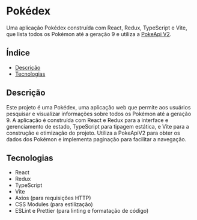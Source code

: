 # Pokédex 

Uma aplicação Pokédex construída com React, Redux, TypeScript e Vite, que lista todos os Pokémon até a geração 9 e utiliza a [PokeApi V2](https://pokeapi.co/docs/v2).
## Índice

- [Descrição](#descrição)
- [Tecnologias](#tecnologias)

## Descrição

Este projeto é uma Pokédex, uma aplicação web que permite aos usuários pesquisar e visualizar informações sobre todos os Pokémon até a geração 9. A aplicação é construída com React e Redux para a interface e gerenciamento de estado, TypeScript para tipagem estática, e Vite para a construção e otimização do projeto. Utiliza a PokeApiV2 para obter os dados dos Pokémon e implementa paginação para facilitar a navegação.

## Tecnologias

- React
- Redux
- TypeScript
- Vite
- Axios (para requisições HTTP)
- CSS Modules (para estilização)
- ESLint e Prettier (para linting e formatação de código)



